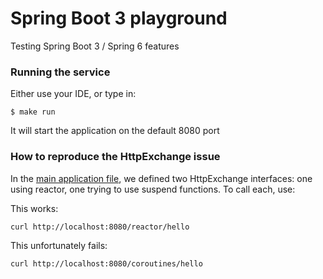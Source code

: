 # Spring Boot 3 playground

Testing Spring Boot 3 / Spring 6 features


### Running the service

Either use your IDE, or type in:

```shell
$ make run
```

It will start the application on the default 8080 port

### How to reproduce the HttpExchange issue

In the [main application file](src/main/kotlin/com/example/boot3playground/Boot3PlaygroundApplication.kt), we defined two HttpExchange interfaces: one using reactor, one trying to use suspend functions. To call each, use:

This works:
```shell
curl http://localhost:8080/reactor/hello
```

This unfortunately fails:
```shell
curl http://localhost:8080/coroutines/hello
```